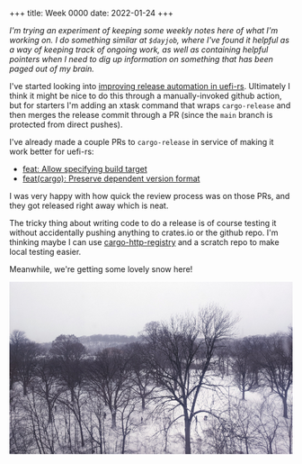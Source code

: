 +++
title: Week 0000
date: 2022-01-24
+++

_I'm trying an experiment of keeping some weekly notes here of what I'm
working on. I do something similar at `$dayjob`, where I've found it
helpful as a way of keeping track of ongoing work, as well as containing
helpful pointers when I need to dig up information on something that has
been paged out of my brain._

I've started looking into [improving release automation in
uefi-rs](https://github.com/rust-osdev/uefi-rs/issues/325). Ultimately I
think it might be nice to do this through a manually-invoked github
action, but for starters I'm adding an xtask command that wraps
`cargo-release` and then merges the release commit through a PR (since
the `main` branch is protected from direct pushes).

I've already made a couple PRs to `cargo-release` in service of making
it work better for uefi-rs:
* [feat: Allow specifying build target](https://github.com/crate-ci/cargo-release/pull/396)
* [feat(cargo): Preserve dependent version
format](https://github.com/crate-ci/cargo-release/pull/397) 

I was very happy with how quick the review process was on those PRs, and
they got released right away which is neat.

The tricky thing about writing code to do a release is of course testing
it without accidentally pushing anything to crates.io or the github
repo. I'm thinking maybe I can use
[cargo-http-registry](https://crates.io/crates/cargo-http-registry) and
a scratch repo to make local testing easier.

Meanwhile, we're getting some lovely snow here!

<a href="images_2022-01-29-snow.jpg"><img class="photo" src="images_2022-01-29-snow-thumb.jpg" title="Photo of snow-covered Prospect Park in Brooklyn"></img></a>

